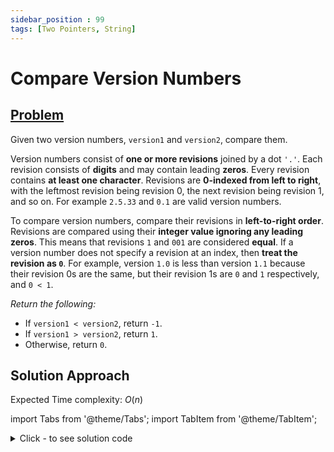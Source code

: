 ```yaml
---
sidebar_position : 99
tags: [Two Pointers, String]
---
```


# Compare Version Numbers

## [Problem](https://leetcode.com/problems/compare-version-numbers/)

<p>Given two version numbers,&nbsp;<code>version1</code> and <code>version2</code>, compare them.</p>

<ul>
</ul>

<p>Version numbers consist of <strong>one or more revisions</strong> joined by a dot&nbsp;<code>&#39;.&#39;</code>. Each revision&nbsp;consists of <strong>digits</strong>&nbsp;and may contain leading <strong>zeros</strong>. Every revision contains <strong>at least one character</strong>. Revisions are <strong>0-indexed from left to right</strong>, with the leftmost revision being revision 0, the next revision being revision 1, and so on. For example&nbsp;<code>2.5.33</code>&nbsp;and&nbsp;<code>0.1</code>&nbsp;are valid version numbers.</p>

<p>To compare version numbers, compare their revisions in <strong>left-to-right order</strong>. Revisions are compared using their&nbsp;<strong>integer value ignoring any leading zeros</strong>. This means that revisions&nbsp;<code>1</code>&nbsp;and&nbsp;<code>001</code>&nbsp;are considered&nbsp;<strong>equal</strong>. If a version number does not specify a revision at an index, then&nbsp;<strong>treat the revision as&nbsp;<code>0</code></strong>. For example, version&nbsp;<code>1.0</code> is less than version&nbsp;<code>1.1</code>&nbsp;because their revision 0s are the same, but their revision 1s are&nbsp;<code>0</code>&nbsp;and&nbsp;<code>1</code>&nbsp;respectively, and&nbsp;<code>0 &lt; 1</code>.</p>

<p><em>Return the following:</em></p>

<ul>
	<li>If <code>version1 &lt; version2</code>, return <code>-1</code>.</li>
	<li>If <code>version1 &gt; version2</code>, return <code>1</code>.</li>
	<li>Otherwise, return <code>0</code>.</li>
</ul>

## Solution Approach

Expected Time complexity: $O(n)$

import Tabs from '@theme/Tabs';
import TabItem from '@theme/TabItem';

<details><summary>Click - to see solution code</summary>

<Tabs>
<TabItem value="cpp" label="C++">

```cpp
class Solution {
   public:
    int compareVersion(string version1, string version2) {
        vector<int> v1, v2;
        int last = 0;
        for (int i = 0; i <= version1.size(); i++)
            if (version1[i] == '.' || i == version1.size())
                v1.push_back(stoi(version1.substr(last, i - last))),
                    last = i + 1;
        last = 0;
        for (int i = 0; i <= version2.size(); i++)
            if (version2[i] == '.' || i == version2.size())
                v2.push_back(stoi(version2.substr(last, i - last))),
                    last = i + 1;

        int sz1 = v1.size(), sz2 = v2.size();
        int cnt = abs(sz2 - sz1);
        if (sz1 < sz2)
            while (cnt--) v1.push_back(0);
        else
            while (cnt--) v2.push_back(0);
        for (int i = 0; i < v1.size(); i++)
            if (v1[i] != v2[i]) return (v1[i] < v2[i]) ? -1 : 1;
        return 0;
    }
};

```
</TabItem>
</Tabs>

</details>
